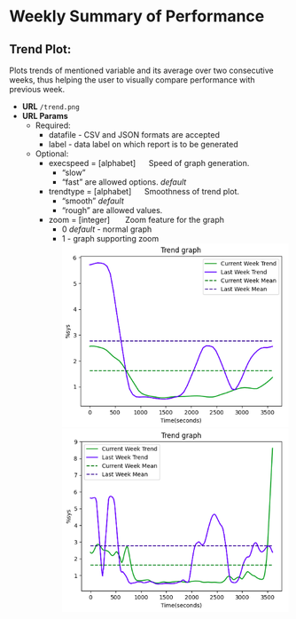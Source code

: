 # Weekly Summary of Performance
## Trend Plot:
Plots trends of mentioned variable and its average over two consecutive weeks, thus helping the user to visually compare performance with previous week.

* **URL** 
 	`/trend.png`
* **URL Params**
    - Required:
        - datafile  - CSV and JSON formats are accepted
        - label - data label on which report is to be generated
    - Optional:
        - execspeed = [alphabet]      Speed of graph generation. 
            - “slow” 
            - “fast” are allowed options.  _default_ 
        - trendtype = [alphabet]            Smoothness of trend plot. 
            - “smooth”  _default_
            - “rough” are allowed values.
        - zoom = [integer]           Zoom feature for the graph
            - 0 _default_ - normal graph
            - 1 - graph supporting zoom  
![plot with trendtype = "smooth"](images/sm1_2.png)
![plot with trendtype = "rough"](images/ro1_2.png)

